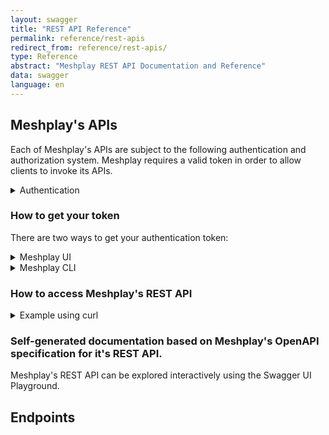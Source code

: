 ```yaml
---
layout: swagger
title: "REST API Reference"
permalink: reference/rest-apis
redirect_from: reference/rest-apis/
type: Reference
abstract: "Meshplay REST API Documentation and Reference"
data: swagger
language: en
---
```


## Meshplay's APIs

Each of Meshplay's APIs are subject to the following authentication and authorization system. Meshplay requires a valid token in order to allow clients to invoke its APIs.

<details>
  <summary>Authentication</summary>
  Requests to any of the API endpoints must be authenticated and include a valid JWT access token in the HTTP headers. Type of authentication is determined by the selected [Provider](#providers). Use of the Local Provider, "None", puts Meshplay into single-user mode and does not require authentication. {% include alert.html type="dark" title="What are authentication tokens?" content="Meshplay authentication tokens allow users or systems to authenticate with Meshplay Server via either its two clients, <a href='/reference/meshplayctl'>Meshplay CLI</a> and <a href='/extensibility/api#how-to-get-your-token'>Meshplay UI</a>, or its two APIs: <a href='/reference/rest-apis'>REST</a> or <a href='/reference/graphql-apis'>GraphQL</a>. <p>Meshplay's authentication token system provide secure access to Meshplay's powerful management features.</p>" %}
</details>

### How to get your token

There are two ways to get your authentication token:

<details>
  <summary>Meshplay UI</summary>

Using Meshplay UI, you can get a copy of your authentication token by following these steps:
<br/>

1. Log into Meshplay by selecting your identity provider of choice (typically found at <code style="
       color: inherit;
       padding: 0.2em 0.4em;
       margin: 0;
       font-size: 85%;
       word-break: normal;
       background-color: var(--color-primary-dark);
       border-radius: 0.25rem;
       ">http:\\{meshery-server}:9081/provider</code>)
   <br/>

2. Navigate to your user's avatar in the upper righthand corner and select "Get Token" from the dropdown of profile section:

<a href="{{ site.baseurl }}/assets/img/token/MeshplayTokenUI.png"><img alt="Meshplay Dashboard" src="{{ site.baseurl }}/assets/img/token/MeshplayTokenUI.png" width="680" height="400"/></a>
<br/>

</details>

<details>
  <summary>Meshplay CLI</summary>
  <br />
Using <a href='/reference/meshplayctl'>Meshplay CLI</a>, you can get a copy of your authentication token by executing this command:
  <br/>
  <br/>
  <pre class="codeblock-pre">
  <div class="codeblock"><div class="clipboardjs">meshplayctl system login</div></div>
  </pre>
  <br />
  <br />
  In order to use this command, you must have a web browser available on your system (this command cannot be executed on a headless system).

</details>

### How to access Meshplay's REST API

<details>
  <summary>Example using curl</summary>
  <br />
Using curl, you can access Meshplay's REST API by executing this command:
  <br/>
  <br/>
  <pre class="codeblock-pre">
  <div class="codeblock"><div class="clipboardjs">curl --location 'localhost:9081/api/&lt;endpoint&gt;' \
--header 'meshery-token: &lt;yourToken&gt;\
--header 'Cookie: meshery-provider=Meshplay; meshery.layer5.io_ref=/;token=&lt;yourToken&gt;
</div>
</div>
  </pre>
  <br />
  <br />

</details>

### Self-generated documentation based on Meshplay's OpenAPI specification for it's REST API.

Meshplay's REST API can be explored interactively using the Swagger UI Playground.

## Endpoints
